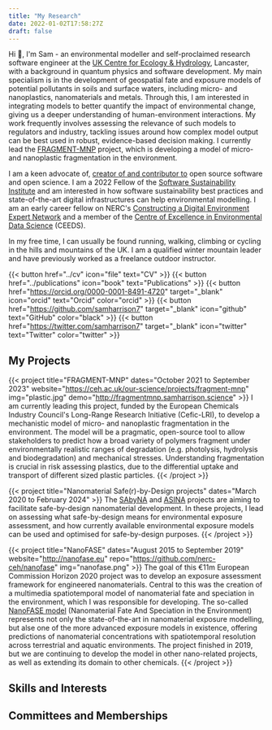 ```yaml
---
title: "My Research"
date: 2022-01-02T17:58:27Z
draft: false
---
```


Hi :wave:, I'm Sam - an environmental modeller and self-proclaimed research software engineer at the [UK Centre for Ecology & Hydrology](https://ceh.ac.uk), Lancaster, with a background in quantum physics and software development. My main specialism is in the development of geospatial fate and exposure models of potential pollutants in soils and surface waters, including micro- and nanoplastics, nanomaterials and metals. Through this, I am interested in integrating models to better quantify the impact of environmental change, giving us a deeper understanding of human-environment interactions. My work frequently involves assessing the relevance of such models to regulators and industry, tackling issues around how complex model output can be best used in robust, evidence-based decision making. I currently lead the [FRAGMENT-MNP](https://www.ceh.ac.uk/our-science/projects/fragment-mnp) project, which is developing a model of micro- and nanoplastic fragmentation in the environment.

I am a keen advocate of, [creator of and contributor to](https://github.com/samharrison7) open source software and open science. I am a 2022 Fellow of the [Software Sustainability Institute](https://software.ac.uk) and am interested in how software sustainability best practices and state-of-the-art digital infrastructures can help environmental modelling. I am an early career fellow on NERC's [Constructing a Digital Environment Expert Network](https://digitalenvironment.org) and a member of the [Centre of Excellence in Environmental Data Science](https://ceeds.ac.uk) (CEEDS).

In my free time, I can usually be found running, walking, climbing or cycling in the hills and mountains of the UK. I am a qualified winter mountain leader and have previously worked as a freelance outdoor instructor.

{{< button href="../cv" icon="file" text="CV" >}}
{{< button href="../publications" icon="book" text="Publications" >}}
{{< button href="https://orcid.org/0000-0001-8491-4720" target="_blank" icon="orcid" text="Orcid" color="orcid" >}}
{{< button href="https://github.com/samharrison7" target="_blank" icon="github" text="GitHub" color="black" >}}
{{< button href="https://twitter.com/samharrison7" target="_blank" icon="twitter" text="Twitter" color="twitter" >}}

## My Projects

{{< project title="FRAGMENT-MNP"
    dates="October 2021 to September 2023"
    website="https://ceh.ac.uk/our-science/projects/fragment-mnp"
    img="plastic.jpg"
    demo="http://fragmentmnp.samharrison.science" >}}
I am currently leading this project, funded by the European Chemicals Industry Council's Long-Range Research Initiative (Cefic-LRI), to develop a mechanistic model of micro- and nanoplastic fragmentation in the environment. The model will be a pragmatic, open-source tool to allow stakeholders to predict how a broad variety of polymers fragment under environmentally realistic ranges of degradation (e.g. photolysis, hydrolysis and biodegradation) and mechanical stresses. Understanding fragmentation is crucial in risk assessing plastics, due to the differential uptake and transport of different sized plastic particles.
{{< /project >}}

{{< project title="Nanomaterial Safe(r)-by-Design projects"
    dates="March 2020 to February 2024" >}}
The [SAbyNA](https://sabyna.eu) and [ASINA](https://www.asina-project.eu/) projects are aiming to facilitate safe-by-design nanomaterial development. In these projects, I lead on assessing what safe-by-design means for environmental exposure assessment, and how currently available environmental exposure models can be used and optimised for safe-by-design purposes.
{{< /project >}}


{{< project title="NanoFASE"
    dates="August 2015 to September 2019"
    website="http://nanofase.eu"
    repo="https://github.com/nerc-ceh/nanofase"
    img="nanofase.png" >}}
The goal of this €11m European Commission Horizon 2020 project was to develop an exposure assessment framework for engineered nanomaterials. Central to this was the creation of a multimedia spatiotemporal model of nanomaterial fate and speciation in the environment, which I was responsible for developing. The so-called [NanoFASE model](https://github.com/nerc-ceh/nanofase) (Nanomaterial Fate And Speciation in the Environment) represents not only the state-of-the-art in nanomaterial exposure modelling, but alse one of the more advanced exposure models in existence, offering predictions of nanomaterial concentrations with spatiotemporal resolution across terrestrial and aquatic environments. The project finished in 2019, but we are continuing to develop the model in other nano-related projects, as well as extending its domain to other chemicals.
{{< /project >}}



## Skills and Interests

## Committees and Memberships